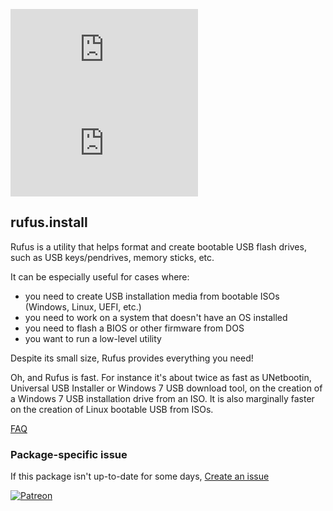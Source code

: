 [![](https://img.shields.io/chocolatey/v/rufus.install?color=green&label=rufus.install)](https://chocolatey.org/packages/rufus.install) [![](https://img.shields.io/chocolatey/dt/rufus.install)](https://chocolatey.org/packages/rufus.install)

## rufus.install
Rufus is a utility that helps format and create bootable USB flash drives, such as USB
keys/pendrives, memory sticks, etc.

It can be especially useful for cases where:

* you need to create USB installation media from bootable ISOs (Windows, Linux, UEFI, etc.)
* you need to work on a system that doesn't have an OS installed
* you need to flash a BIOS or other firmware from DOS
* you want to run a low-level utility

Despite its small size, Rufus provides everything you need!

Oh, and Rufus is fast. For instance it's about twice as fast as UNetbootin, Universal USB Installer
or Windows 7 USB download tool, on the creation of a Windows 7 USB installation drive from an ISO.
It is also marginally faster on the creation of Linux bootable USB from ISOs.

[FAQ](https://github.com/pbatard/rufus/wiki/FAQ)

### Package-specific issue
If this package isn't up-to-date for some days, [Create an issue](https://github.com/tunisiano187/Chocolatey-packages/issues/new/choose)

[![Patreon](https://cdn.jsdelivr.net/gh/tunisiano187/Chocolatey-packages@d15c4e19c709e7148588d4523ffc6dd3cd3c7e5e/icons/patreon.png)](https://www.patreon.com/bePatron?u=39585820)
